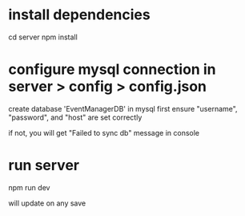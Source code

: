# install dependencies
cd server
npm install

# configure mysql connection in server > config > config.json
create database 'EventManagerDB' in mysql first
ensure "username", "password", and "host" are set correctly

if not, you will get "Failed to sync db" message in console

# run server
npm run dev

will update on any save

